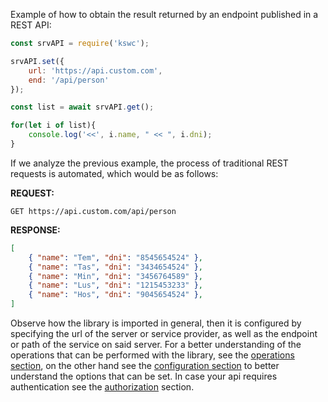 Example of how to obtain the result returned by an endpoint published in a REST API: 
```js
const srvAPI = require('kswc');

srvAPI.set({
    url: 'https://api.custom.com',
    end: '/api/person'
});

const list = await srvAPI.get();

for(let i of list){
	console.log('<<', i.name, " << ", i.dni);
}
```
If we analyze the previous example, the process of traditional REST requests is automated, which would be as follows:

**REQUEST:**
```
GET https://api.custom.com/api/person
```

**RESPONSE:**
```json
[
	{ "name": "Tem", "dni": "8545654524" },
	{ "name": "Tas", "dni": "3434654524" },
	{ "name": "Min", "dni": "3456764589" },
	{ "name": "Lus", "dni": "1215453233" },
	{ "name": "Hos", "dni": "9045654524" },
]
``` 

Observe how the library is imported in general, then it is configured by specifying the url of the server or service provider, as well as the endpoint or path of the service on said server. For a better understanding of the operations that can be performed with the library, see the [operations section](https://github.com/ameksike/ks-rest-client/wiki/Operations), on the other hand see the [configuration section](https://github.com/ameksike/ks-rest-client/wiki/Configuration) to better understand the options that can be set. In case your api requires authentication see the [authorization](https://github.com/ameksike/ks-rest-client/wiki/Authorization) section.
